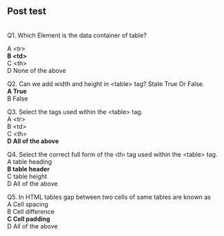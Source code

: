 ## Post test
<br>
Q1.  Which Element is the data container of table?<br>

A &lt;tr&gt;<br>
<b>B   &lt;td&gt;</b><br>
C   &lt;th&gt;<br>
D   None of the above

Q2.   Can we add width and height in &lt;table&gt; tag? State True Or False.<br>
<b>A  True<br></b>
B   False<br>

Q3. Select the tags used within the &lt;table&gt; tag.<br>
A  &lt;tr&gt;<br>
B  &lt;td&gt;<br>
C  &lt;th&gt;<br>
<b>D  All of the above</b><br>


Q4. Select the correct full form of the ‹th› tag used within the &lt;table&gt; tag.<br>
A  table heading<br>
<b>B  table header</b><br>
C  table height<br>
D  All of the above<br>

Q5.  In HTML tables gap between two cells of same tables are known as<br>
A  Cell spacing <br>
B  Cell difference<br>
<b>C  Cell padding<br></b>
D  All of the above<br>

